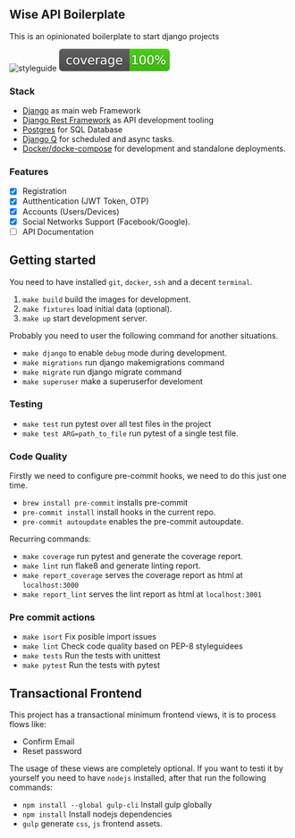 ## Wise API Boilerplate

This is an opinionated boilerplate to start django projects

![styleguide](https://img.shields.io/badge/styleguide-flake8-blue)
![Coverage](web/badges/coverage.svg) 

### Stack

  * [Django](https://www.djangoproject.com/) as main web Framework
  * [Django Rest Framework](http://www.django-rest-framework.org/) as API development tooling
  * [Postgres](http://www.django-rest-framework.org/) for SQL Database
  * [Django Q](http://www.django-rest-framework.org/) for scheduled and async tasks.
  * [Docker/docke-compose](http://www.django-rest-framework.org/) for development and standalone deployments.


### Features
  - [x] Registration
  - [x] Autthentication (JWT Token, OTP)
  - [x] Accounts (Users/Devices)
  - [x] Social Networks Support (Facebook/Google).
  - [ ] API Documentation

## Getting started

You need to have installed `git`, `docker`, `ssh` and a decent `terminal`.

  1. `make build` build the images for development. 
  2. `make fixtures` load initial data (optional). 
  3. `make up` start development server.

Probably you need to user the following command for another situations. 

  * `make django` to enable `debug` mode during development.
  * `make migrations` run django makemigrations command
  * `make migrate` run django migrate command
  * `make superuser` make a superuserfor develoment

### Testing

* `make test` run pytest over all test files in the project
* `make test ARG=path_to_file` run pytest of a single test file.
  
### Code Quality
Firstly we need to configure pre-commit hooks, we need to do this just one time.
* `brew install pre-commit` installs pre-commit
* `pre-commit install` install hooks in the current repo.
* `pre-commit autoupdate` enables the pre-commit autoupdate.

Recurring commands:
* `make coverage` run pytest and generate the coverage report.
* `make lint` run flake8 and generate linting report.
* `make report_coverage` serves the coverage report as html at `localhost:3000`
* `make report_lint` serves the lint report as html at `localhost:3001`

### Pre commit actions
  * `make isort` Fix posible import issues
  * `make lint` Check code quality based on PEP-8 styleguidees
  * `make tests` Run the tests with unittest
  * `make pytest` Run the tests with pytest


## Transactional Frontend
This project has a transactional minimum frontend views, it is to process
flows like: 

 - Confirm Email
 - Reset password

The usage of these views are completely optional. If you want to testi it 
by yourself you need to have `nodejs` installed, after that run the 
following commands:
  * `npm install --global gulp-cli` Install gulp globally
  * `npm install` Install nodejs dependencies
  * `gulp` generate `css`, `js`  frontend assets.
